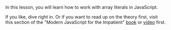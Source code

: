 In this lesson, you will learn how to work with array literals in JavaScript.

If you like, dive right in. Or if you want to read up on the theory first, visit this section of the "Modern JavaScript for the Impatient" [book](https://learning.oreilly.com/library/view/modern-javascript-for/9780136502166/ch01.xhtml#ch01lev1sec14) or [video](https://learning.oreilly.com/videos/modern-javascript-for/9780135812778/9780135812778-MJSI_01_01_05) first. 

